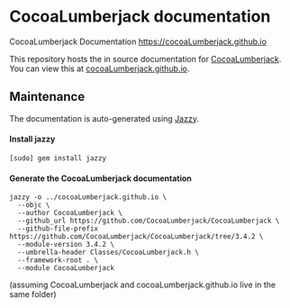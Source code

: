 # CocoaLumberjack documentation
CocoaLumberjack Documentation https://cocoaLumberjack.github.io

This repository hosts the in source documentation for [CocoaLumberjack](https://github.com/CocoaLumberjack/CocoaLumberjack). You can view this at [cocoaLumberjack.github.io](https://cocoaLumberjack.github.io).

## Maintenance

The documentation is auto-generated using [Jazzy](https://github.com/realm/jazzy).

#### Install jazzy

```
[sudo] gem install jazzy
```

#### Generate the CocoaLumberjack documentation

```
jazzy -o ../cocoaLumberjack.github.io \
  --objc \
  --author CocoaLumberjack \
  --github_url https://github.com/CocoaLumberjack/CocoaLumberjack \
  --github-file-prefix https://github.com/CocoaLumberjack/CocoaLumberjack/tree/3.4.2 \
  --module-version 3.4.2 \
  --umbrella-header Classes/CocoaLumberjack.h \
  --framework-root . \
  --module CocoaLumberjack  
```

(assuming CocoaLumberjack and cocoaLumberjack.github.io live in the same folder)
